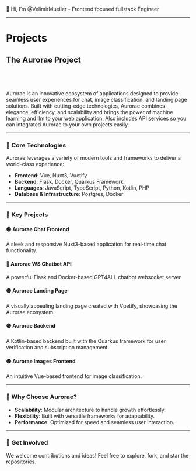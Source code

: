 👋 Hi, I’m @VelimirMueller - Frontend focused fullstack Engineer
____
# Projects

## The Aurorae Project
<div style="background-image: url('https://github.com/user-attachments/assets/add23ac9-de8e-4828-876d-f16a39a46029)'); background-size: cover; padding: 20px; color: white; text-align: center;"></div>


Aurorae is an innovative ecosystem of applications designed to provide seamless user experiences for chat, image classification, and landing page solutions. Built with cutting-edge technologies, Aurorae combines elegance, efficiency, and scalability and brings the power of machine learning and llm to your web application. Also includes API services so you can integrated Aurorae to your own projects easily.

---

### 🚀 Core Technologies
Aurorae leverages a variety of modern tools and frameworks to deliver a world-class experience:

- **Frontend**: Vue, Nuxt3, Vuetify
- **Backend**: Flask, Docker, Quarkus Framework
- **Languages**: JavaScript, TypeScript, Python, Kotlin, PHP
- **Database & Infrastructure**: Postgres, Docker

---

### 📌 Key Projects

#### 🟢 Aurorae Chat Frontend
A sleek and responsive Nuxt3-based application for real-time chat functionality.

#### 🔵 Aurorae WS Chatbot API
A powerful Flask and Docker-based GPT4ALL chatbot websocket server.

#### 🟢 Aurorae Landing Page
A visually appealing landing page created with Vuetify, showcasing the Aurorae ecosystem.

#### 🟣 Aurorae Backend
A Kotlin-based backend built with the Quarkus framework for user verification and subscription management.

#### 🟢 Aurorae Images Frontend
An intuitive Vue-based frontend for image classification.

---

### 🌟 Why Choose Aurorae?
- **Scalability**: Modular architecture to handle growth effortlessly.
- **Flexibility**: Built with versatile frameworks for adaptability.
- **Performance**: Optimized for speed and seamless user interaction.

---

### 🤝 Get Involved
We welcome contributions and ideas! Feel free to explore, fork, and star the repositories.

<!---
VelimirMueller/VelimirMueller is a ✨ special ✨ repository because its `README.md` (this file) appears on your GitHub profile.
You can click the Preview link to take a look at your changes.
--->
